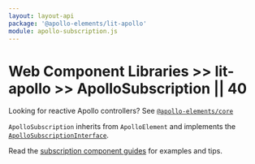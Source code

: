 ```yaml
---
layout: layout-api
package: '@apollo-elements/lit-apollo'
module: apollo-subscription.js
---
```

<!-- ----------------------------------------------------------------------------------------
     Welcome! This file includes automatically generated API documentation.
     To edit the docs that appear within, find the original source file under `packages/*`,
     corresponding to the package name and module in this YAML front-matter block.
     Thank you for your interest in Apollo Elements 😁
------------------------------------------------------------------------------------------ -->

# Web Component Libraries >> lit-apollo >> ApolloSubscription || 40

<inline-notification type="tip">

Looking for reactive Apollo controllers? See [`@apollo-elements/core`](/api/core/)

</inline-notification>

`ApolloSubscription` inherits from `ApolloElement` and implements the [`ApolloSubscriptionInterface`](/api/core/interfaces/subscription/).

Read the [subscription component guides](../../../../guides/usage/subscriptions/) for examples and tips.

